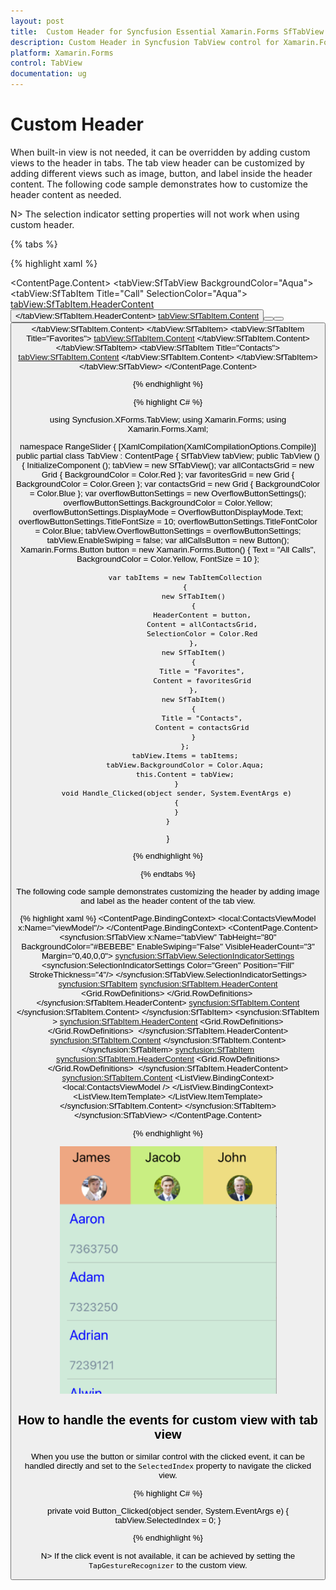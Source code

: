 ```yaml
---
layout: post
title:  Custom Header for Syncfusion Essential Xamarin.Forms SfTabView.
description: Custom Header in Syncfusion TabView control for Xamarin.Forms platform
platform: Xamarin.Forms
control: TabView
documentation: ug
---
```


# Custom Header 

When built-in view is not needed, it can be overridden by adding custom views to the header in tabs. The tab view header can be customized by adding different views such as image, button, and label inside the header content. The following code sample demonstrates how to customize the header content as needed.

N> The selection indicator setting properties will not work when using custom header.

{% tabs %}

{% highlight xaml %}

<ContentPage xmlns="http://xamarin.com/schemas/2014/forms"
             xmlns:x="http://schemas.microsoft.com/winfx/2009/xaml"
             xmlns:tabView="clr-namespace:Syncfusion.XForms.TabView;assembly=Syncfusion.SfTabView.XForms"
             x:Class="RangeSlider.TabView">
    <ContentPage.Content>
         <tabView:SfTabView BackgroundColor="Aqua">
            <tabView:SfTabItem Title="Call"
                               SelectionColor="Aqua">
                <tabView:SfTabItem.HeaderContent>
                    <Button
                        Text="All Calls" 
                        BackgroundColor="Yellow"
                        FontSize="10"
                        Clicked="Handle_Clicked"/>
                </tabView:SfTabItem.HeaderContent>
                <tabView:SfTabItem.Content>
                    <StackLayout>
                        <Grid BackgroundColor="Green"/>
                        <Button Text="Contacts" WidthRequest="300" />
                        <Button Text="Location" WidthRequest="300" />
                        <Button Text="Email" WidthRequest="300" />
                    </StackLayout>
                </tabView:SfTabItem.Content>
            </tabView:SfTabItem>
            <tabView:SfTabItem Title="Favorites">
                <tabView:SfTabItem.Content>
                    <Grid BackgroundColor="Green" x:Name="FavoritesGrid"/>
                </tabView:SfTabItem.Content>
            </tabView:SfTabItem>
            <tabView:SfTabItem Title="Contacts">
                <tabView:SfTabItem.Content>
                    <Grid BackgroundColor="Blue" x:Name="ContactsGrid" />
                </tabView:SfTabItem.Content>
            </tabView:SfTabItem>
        </tabView:SfTabView>
    </ContentPage.Content>
</ContentPage>

{% endhighlight %}

{% highlight C# %}

using Syncfusion.XForms.TabView;
using Xamarin.Forms;
using Xamarin.Forms.Xaml;

namespace RangeSlider
{
    [XamlCompilation(XamlCompilationOptions.Compile)]
	public partial class TabView : ContentPage
	{
        SfTabView tabView;
		public TabView ()
		{
			InitializeComponent ();
            tabView = new SfTabView();
            var allContactsGrid = new Grid { BackgroundColor = Color.Red };
            var favoritesGrid = new Grid { BackgroundColor = Color.Green };
            var contactsGrid = new Grid { BackgroundColor = Color.Blue };
            var overflowButtonSettings = new OverflowButtonSettings();
            overflowButtonSettings.BackgroundColor = Color.Yellow;
            overflowButtonSettings.DisplayMode = OverflowButtonDisplayMode.Text;
            overflowButtonSettings.TitleFontSize = 10;
            overflowButtonSettings.TitleFontColor = Color.Blue;
            tabView.OverflowButtonSettings = overflowButtonSettings;
            tabView.EnableSwiping = false;
            var allCallsButton = new Button();
            Xamarin.Forms.Button button = new Xamarin.Forms.Button() 
            { 
                Text = "All Calls",
                BackgroundColor = Color.Yellow,
                FontSize = 10 
            };

            var tabItems = new TabItemCollection
            {
                new SfTabItem()
                {
                    HeaderContent = button,
                    Content = allContactsGrid,
                    SelectionColor = Color.Red
                },
                new SfTabItem()
                {
                    Title = "Favorites",
                    Content = favoritesGrid
                },
                new SfTabItem()
                {
                    Title = "Contacts",
                    Content = contactsGrid
                }
            };
            tabView.Items = tabItems;
            tabView.BackgroundColor = Color.Aqua;
            this.Content = tabView;
		}
        void Handle_Clicked(object sender, System.EventArgs e)
        {
        }
	}
}
			
{% endhighlight %}

{% endtabs %}

The following code sample demonstrates customizing the header by adding image and label as the header content of the tab view.

{% highlight xaml %}
<ContentPage xmlns="http://xamarin.com/schemas/2014/forms"
             xmlns:x="http://schemas.microsoft.com/winfx/2009/xaml"
             xmlns:syncfusion="clr-namespace:Syncfusion.XForms.TabView;assembly=Syncfusion.SfTabView.XForms"
             x:Class="RangeSlider.TabView">
        <ContentPage.BindingContext>
            <local:ContactsViewModel x:Name="viewModel"/>
        </ContentPage.BindingContext>
        <ContentPage.Content>
           <syncfusion:SfTabView x:Name="tabView" 
                              TabHeight="80" 
                              BackgroundColor="#BEBEBE" 
                              EnableSwiping="False" 
                              VisibleHeaderCount="3"
                              Margin="0,40,0,0">
            <syncfusion:SfTabView.SelectionIndicatorSettings>
                <syncfusion:SelectionIndicatorSettings Color="Green" Position="Fill" StrokeThickness="4"/>
            </syncfusion:SfTabView.SelectionIndicatorSettings>
            <syncfusion:SfTabItem>
                <syncfusion:SfTabItem.HeaderContent>
                    <Grid VerticalOptions="Center"
                          BackgroundColor="#eea782" 
                          HeightRequest="400"
                          WidthRequest="500" 
                          x:Name="ChatsHeader" 
                          StyleId="ChatsHeader"
                          HorizontalOptions="Center">
                        <Grid.RowDefinitions>
                            <RowDefinition Height="Auto" />
                            <RowDefinition Height="Auto" />
                        </Grid.RowDefinitions>
                        <Label Text="James"
                               TextColor="Black"
                               FontSize="23"
                               Grid.Row="0"
                               WidthRequest="80"
                               HeightRequest="50"
                               VerticalOptions="Center"
                               HorizontalOptions="Center"/>
                        <Grid Grid.Row="1">
                            <Image HeightRequest="100"  
                                   WidthRequest="70" 
                                   Source="a0.png"/>
                        </Grid>
                    </Grid>
                </syncfusion:SfTabItem.HeaderContent>
                <syncfusion:SfTabItem.Content>
                    <Grid BackgroundColor="Yellow" x:Name="FavoritesGrid" />
                </syncfusion:SfTabItem.Content>
            </syncfusion:SfTabItem>
            <syncfusion:SfTabItem >
                <syncfusion:SfTabItem.HeaderContent>
                    <Grid VerticalOptions="Center" 
                          BackgroundColor="#C9EE82"
                          HeightRequest="400"
                          WidthRequest="500" 
                          x:Name="ChatsHeader2"
                          StyleId="ChatsHeader"
                          HorizontalOptions="Center">
                        <Grid.RowDefinitions> 
                            <RowDefinition Height="Auto" />
                            <RowDefinition Height="Auto" />
                        </Grid.RowDefinitions>
                        <Label Text="Jacob"
                               TextColor="Black"
                               FontSize="23"
                               Grid.Row="0"
                               WidthRequest="80"
                               HeightRequest="50"
                               VerticalOptions="Center"
                               HorizontalOptions="Center"/>
                        <Grid Grid.Row="1">
                            <Image HeightRequest="100" 
                                   WidthRequest="70" 
                                   Source="a2.png"/>
                        </Grid>
                    </Grid>
                    </syncfusion:SfTabItem.HeaderContent>
                <syncfusion:SfTabItem.Content>
                    <Grid BackgroundColor="Blue"
                          x:Name="ContactsGrid" />
                </syncfusion:SfTabItem.Content>
            </syncfusion:SfTabItem>
            <syncfusion:SfTabItem>
                <syncfusion:SfTabItem.HeaderContent>
                    <Grid VerticalOptions="Center" 
                          BackgroundColor="#eedd82"
                          HeightRequest="400" 
                          WidthRequest="500"
                          x:Name="ChatsHeader3"
                          StyleId="ChatsHeader"
                          HorizontalOptions="Center">
                        <Grid.RowDefinitions>
                            <RowDefinition Height="Auto" />
                            <RowDefinition Height="Auto" />
                        </Grid.RowDefinitions>
                        <Label Text="John"  
                               TextColor="Black"
                               FontSize="23" 
                               Grid.Row="0"
                               WidthRequest="80"
                               HeightRequest="50"
                               VerticalOptions="Center"
                               HorizontalOptions="Center"/>
                        <Grid Grid.Row="1">
                            <Image HeightRequest="100" 
                                   WidthRequest="70" 
                                   Source="a1.png"/>
                        </Grid>
                    </Grid>
                </syncfusion:SfTabItem.HeaderContent>
                <syncfusion:SfTabItem.Content>
                    <ListView x:Name="ContactListView" 
                              ItemsSource="{Binding ContactList}"
                              BackgroundColor="#cfead9"
                              RowHeight="100">
                        <ListView.BindingContext>
                            <local:ContactsViewModel />
                        </ListView.BindingContext>
                        <ListView.ItemTemplate>
                            <DataTemplate>
                                <ViewCell>
                                    <StackLayout Orientation="Vertical">
                                        <Label Text="{Binding Name}"
                                               FontSize="24" 
                                               TextColor="Blue" />
                                        <Label Text="{Binding Number}" 
                                               FontSize="20" 
                                               TextColor="LightSlateGray" />
                                    </StackLayout>
                                </ViewCell>
                            </DataTemplate>
                        </ListView.ItemTemplate>
                    </ListView>
                </syncfusion:SfTabItem.Content>
            </syncfusion:SfTabItem>
        </syncfusion:SfTabView>
    </ContentPage.Content>
</ContentPage>

{% endhighlight %}

![custom header](images/Custom-header/header_custom.png)

## How to handle the events for custom view with tab view

When you use the button or similar control with the clicked event, it can be handled directly and set to the `SelectedIndex` property to navigate the clicked view.

{% highlight C# %}

private void Button_Clicked(object sender, System.EventArgs e)
{
 tabView.SelectedIndex = 0;
}
			
{% endhighlight %}

N> If the click event is not available, it can be achieved by setting the `TapGestureRecognizer` to the custom view.